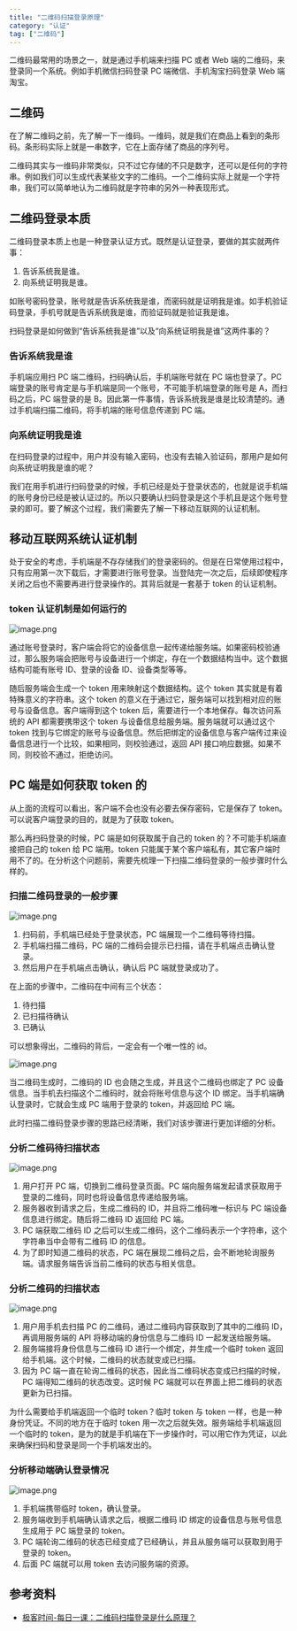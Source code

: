 ```yaml
---
title: "二维码扫描登录原理"
category: "认证"
tag: ["二维码"]
---
```


二维码最常用的场景之一，就是通过手机端来扫描 PC 或者 Web 端的二维码，来登录同一个系统。例如手机微信扫码登录 PC 端微信、手机淘宝扫码登录 Web 端淘宝。

## 二维码

在了解二维码之前，先了解一下一维码。一维码，就是我们在商品上看到的条形码。条形码实际上就是一串数字，它在上面存储了商品的序列号。

二维码其实与一维码非常类似，只不过它存储的不只是数字，还可以是任何的字符串。例如我们可以生成代表某些文字的二维码。一个二维码实际上就是一个字符串，我们可以简单地认为二维码就是字符串的另外一种表现形式。

## 二维码登录本质

二维码登录本质上也是一种登录认证方式。既然是认证登录，要做的其实就两件事：

1. 告诉系统我是谁。
1. 向系统证明我是谁。

如账号密码登录，账号就是告诉系统我是谁，而密码就是证明我是谁。如手机验证码登录，手机号就是告诉系统我是谁，而验证码就是验证我是谁。

扫码登录是如何做到“告诉系统我是谁”以及“向系统证明我是谁”这两件事的？

### 告诉系统我是谁

手机端应用扫 PC 端二维码，扫码确认后，手机端账号就在 PC 端也登录了。PC 端登录的账号肯定是与手机端是同一个账号，不可能手机端登录的账号是 A，而扫码之后，PC 端登录的是 B。因此第一件事情，告诉系统我是谁是比较清楚的。通过手机端扫描二维码，将手机端的账号信息传递到 PC 端。

### 向系统证明我是谁

在扫码登录的过程中，用户并没有输入密码，也没有去输入验证码，那用户是如何向系统证明我是谁的呢？

我们在用手机进行扫码登录的时候，手机已经是处于登录状态的，也就是说手机端的账号身份已经是被认证过的。所以只要确认扫码登录是这个手机且是这个账号登录的即可。要了解这个过程，我们需要先了解一下移动互联网的认证机制。

## 移动互联网系统认证机制

处于安全的考虑，手机端是不存存储我们的登录密码的。但是在日常使用过程中，只有应用第一次下载后，才需要进行账号登录。当登陆完一次之后，后续即使程序关闭之后也不需要再进行登录操作的。其背后就是一套基于 token 的认证机制。

### token 认证机制是如何运行的

![image.png](http://images.luohuidong.cn/2020-04-08-1.png)

通过账号登录时，客户端会将它的设备信息一起传递给服务端。如果密码校验通过，那么服务端会把账号与设备进行一个绑定，存在一个数据结构当中。这个数据结构可能有账号 ID、登录的设备 ID、设备类型等等。

随后服务端会生成一个 token 用来映射这个数据结构。这个 token 其实就是有着特殊意义的字符串。这个 token 的意义在于通过它，服务端可以找到相对应的账号与设备信息。客户端得到这个 token 后，需要进行一个本地保存。每次访问系统的 API 都需要携带这个 token 与设备信息给服务端。服务端就可以通过这个 token 找到与它绑定的账号与设备信息。然后把绑定的设备信息与客户端传过来设备信息进行一个比较，如果相同，则校验通过，返回 API 接口响应数据。如果不同，则校验不通过，拒绝访问。

## PC 端是如何获取 token 的

从上面的流程可以看出，客户端不会也没有必要去保存密码，它是保存了 token。可以说客户端登录的目的，就是为了获取 token。

那么再扫码登录的时候，PC 端是如何获取属于自己的 token 的？不可能手机端直接把自己的 token 给 PC 端用。token 只能属于某个客户端私有，其它客户端时用不了的。在分析这个问题前，需要先梳理一下扫描二维码登录的一般步骤时什么样的。

### 扫描二维码登录的一般步骤

![image.png](http://images.luohuidong.cn/2020-04-08-2.png)

1. 扫码前，手机端已经处于登录状态，PC 端展现一个二维码等待扫描。
2. 手机端扫描二维码，PC 端的二维码会提示已扫描，请在手机端点击确认登录。
3. 然后用户在手机端点击确认，确认后 PC 端就登录成功了。

在上面的步骤中，二维码在中间有三个状态：

1. 待扫描
1. 已扫描待确认
1. 已确认

可以想象得出，二维码的背后，一定会有一个唯一性的 id。

![image.png](http://images.luohuidong.cn/2020-04-08-3.png)

当二维码生成时，二维码的 ID 也会随之生成，并且这个二维码也绑定了 PC 设备信息。当手机去扫描这个二维码时，就会将账号信息与这个 ID 绑定。当手机端确认登录时，它就会生成 PC 端用于登录的 token，并返回给 PC 端。

此时扫描二维码登录步骤的思路已经清晰，我们对该步骤进行更加详细的分析。

### 分析二维码待扫描状态

![image.png](http://images.luohuidong.cn/2020-04-08-4.png)

1. 用户打开 PC 端，切换到二维码登录页面。PC 端向服务端发起请求获取用于登录的二维码，同时也将设备信息传递给服务端。
1. 服务器收到请求之后，生成二维码的 ID，并且将二维码唯一标识与 PC 端设备信息进行绑定。随后将二维码 ID 返回给 PC 端。
1. PC 端获取二维码 ID 之后可以生成二维码，这个二维码表示一个字符串，这个字符串当中会带有二维码 ID 的信息。
1. 为了即时知道二维码的状态，PC 端在展现二维码之后，会不断地轮询服务端。请求服务端告诉当前二维码的状态与相关信息。

### 分析二维码的扫描状态

![image.png](http://images.luohuidong.cn/2020-04-08-5.png)

1. 用户用手机去扫描 PC 的二维码，通过二维码内容获取到了其中的二维码 ID，再调用服务端的 API 将移动端的身份信息与二维码 ID 一起发送给服务端。
2. 服务端接将身份信息与二维码 ID 进行一个绑定，并生成一个临时 token 返回给手机端。这个时候，二维码的状态就变成已扫描。
3. 因为 PC 端一直在轮询二维码的状态，因此当二维码状态变成已扫描的时候，PC 端得知二维码的状态改变。这时候 PC 端就可以在界面上把二维码的状态更新为已扫描。

为什么需要给手机端返回一个临时 token？临时 token 与 token 一样，也是一种身份凭证。不同的地方在于临时 token 用一次之后就失效。服务端给手机端返回一个临时的 token，是为的就是手机端在下一步操作时，可以用它作为凭证，以此来确保扫码和登录是同一个手机端发出的。

### 分析移动端确认登录情况

![image.png](http://images.luohuidong.cn/2020-04-08-6.png)

1. 手机端携带临时 token，确认登录。
2. 服务端收到手机端确认请求之后，根据二维码 ID 绑定的设备信息与账号信息生成用于 PC 端登录的 token。
3. PC 端轮询二维码的状态已经变成了已经确认，并且从服务端可以获取到用于登录的 token。
4. 后面 PC 端就可以用 token 去访问服务端的资源。

## 参考资料

- [极客时间-每日一课：二维码扫描登录是什么原理？](https://time.geekbang.org/dailylesson/detail/100044032)
